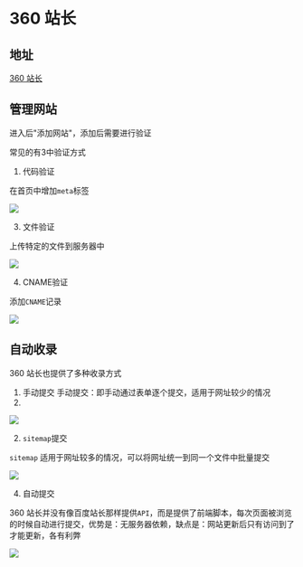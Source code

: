 # 360 站长

## 地址

[360 站长](https://zhanzhang.so.com/sitetool/site_manage)

## 管理网站

进入后"添加网站"，添加后需要进行验证

常见的有3中验证方式

1. 代码验证

在首页中增加`meta`标签

![](https://fudongdong-statics.oss-cn-beijing.aliyuncs.com/images/20211115/e44c9d978fb94b9f82587039ec0ef2a0.png?x-oss-process=image/resize,w_800/quality,q_80)


3. 文件验证

上传特定的文件到服务器中

![](https://fudongdong-statics.oss-cn-beijing.aliyuncs.com/images/20211115/c9436da822714b76aaa478d6c47a8a9f.png?x-oss-process=image/resize,w_800/quality,q_80)



4. CNAME验证

添加`CNAME`记录

![](https://fudongdong-statics.oss-cn-beijing.aliyuncs.com/images/20211115/5ec5ed73ce6a42b7b6f0813c6b15c1bc.png?x-oss-process=image/resize,w_800/quality,q_80)


## 自动收录

360 站长也提供了多种收录方式

1. 手动提交
手动提交：即手动通过表单逐个提交，适用于网址较少的情况
2. 
![](https://fudongdong-statics.oss-cn-beijing.aliyuncs.com/images/20211115/3d6820d3d9624c4f85602b6411279fa0.png?x-oss-process=image/resize,w_800/quality,q_80)

2. `sitemap`提交

`sitemap` 适用于网址较多的情况，可以将网址统一到同一个文件中批量提交

![](https://fudongdong-statics.oss-cn-beijing.aliyuncs.com/images/20211115/7450d4fdc50346d2bcc6b977ae88bd7b.png?x-oss-process=image/resize,w_800/quality,q_80)


4. 自动提交

360 站长并没有像百度站长那样提供`API`，而是提供了前端脚本，每次页面被浏览的时候自动进行提交，优势是：无服务器依赖，缺点是：网站更新后只有访问到了才能更新，各有利弊

![](https://fudongdong-statics.oss-cn-beijing.aliyuncs.com/images/20211115/c000da1d55a44826ae9a01c0c6e16da2.png?x-oss-process=image/resize,w_800/quality,q_80)
